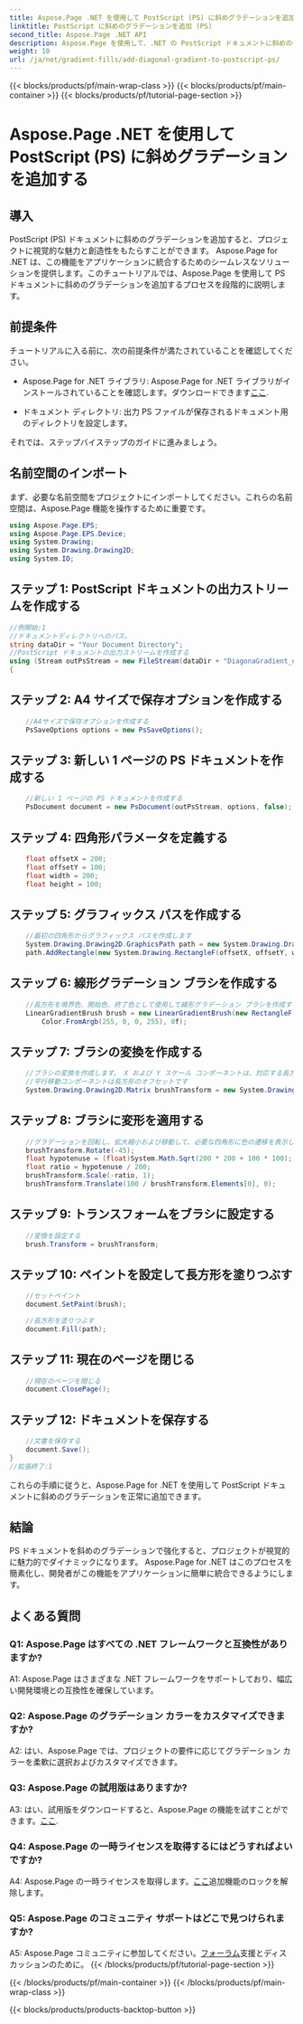 ```yaml
---
title: Aspose.Page .NET を使用して PostScript (PS) に斜めグラデーションを追加する
linktitle: PostScript に斜めのグラデーションを追加 (PS)
second_title: Aspose.Page .NET API
description: Aspose.Page を使用して、.NET の PostScript ドキュメントに斜めのグラデーションを簡単に追加できることを確認してください。動的なビジュアル要素を使用してプロジェクトを強化します。
weight: 10
url: /ja/net/gradient-fills/add-diagonal-gradient-to-postscript-ps/
---
```


{{< blocks/products/pf/main-wrap-class >}}
{{< blocks/products/pf/main-container >}}
{{< blocks/products/pf/tutorial-page-section >}}

# Aspose.Page .NET を使用して PostScript (PS) に斜めグラデーションを追加する

## 導入

PostScript (PS) ドキュメントに斜めのグラデーションを追加すると、プロジェクトに視覚的な魅力と創造性をもたらすことができます。 Aspose.Page for .NET は、この機能をアプリケーションに統合するためのシームレスなソリューションを提供します。このチュートリアルでは、Aspose.Page を使用して PS ドキュメントに斜めのグラデーションを追加するプロセスを段階的に説明します。

## 前提条件

チュートリアルに入る前に、次の前提条件が満たされていることを確認してください。

-  Aspose.Page for .NET ライブラリ: Aspose.Page for .NET ライブラリがインストールされていることを確認します。ダウンロードできます[ここ](https://releases.aspose.com/page/net/).

- ドキュメント ディレクトリ: 出力 PS ファイルが保存されるドキュメント用のディレクトリを設定します。

それでは、ステップバイステップのガイドに進みましょう。

## 名前空間のインポート

まず、必要な名前空間をプロジェクトにインポートしてください。これらの名前空間は、Aspose.Page 機能を操作するために重要です。

```csharp
using Aspose.Page.EPS;
using Aspose.Page.EPS.Device;
using System.Drawing;
using System.Drawing.Drawing2D;
using System.IO;
```

## ステップ 1: PostScript ドキュメントの出力ストリームを作成する

```csharp
//例開始:1
//ドキュメントディレクトリへのパス。
string dataDir = "Your Document Directory";
//PostScript ドキュメントの出力ストリームを作成する
using (Stream outPsStream = new FileStream(dataDir + "DiagonaGradient_outPS.ps", FileMode.Create))
{
```

## ステップ 2: A4 サイズで保存オプションを作成する

```csharp
	//A4サイズで保存オプションを作成する
	PsSaveOptions options = new PsSaveOptions();
```

## ステップ 3: 新しい 1 ページの PS ドキュメントを作成する

```csharp
	//新しい 1 ページの PS ドキュメントを作成する
	PsDocument document = new PsDocument(outPsStream, options, false);
```

## ステップ 4: 四角形パラメータを定義する

```csharp
	float offsetX = 200;
	float offsetY = 100;
	float width = 200;
	float height = 100;
```

## ステップ 5: グラフィックス パスを作成する

```csharp
	//最初の四角形からグラフィックス パスを作成します
	System.Drawing.Drawing2D.GraphicsPath path = new System.Drawing.Drawing2D.GraphicsPath();
	path.AddRectangle(new System.Drawing.RectangleF(offsetX, offsetY, width, height));
```

## ステップ 6: 線形グラデーション ブラシを作成する

```csharp
	//長方形を境界色、開始色、終了色として使用して線形グラデーション ブラシを作成する
	LinearGradientBrush brush = new LinearGradientBrush(new RectangleF(0, 0, width, height), Color.FromArgb(255, 255, 0, 0),
		Color.FromArgb(255, 0, 0, 255), 0f);
```

## ステップ 7: ブラシの変換を作成する

```csharp
	//ブラシの変換を作成します。 X および Y スケール コンポーネントは、対応する長方形の幅と高さに等しくなければなりません。
	//平行移動コンポーネントは長方形のオフセットです
	System.Drawing.Drawing2D.Matrix brushTransform = new System.Drawing.Drawing2D.Matrix(width, 0, 0, height, offsetX, offsetY);
```

## ステップ 8: ブラシに変形を適用する

```csharp
	//グラデーションを回転し、拡大縮小および移動して、必要な四角形に色の遷移を表示します。
	brushTransform.Rotate(-45);
	float hypotenuse = (float)System.Math.Sqrt(200 * 200 + 100 * 100);
	float ratio = hypotenuse / 200;
	brushTransform.Scale(-ratio, 1);
	brushTransform.Translate(100 / brushTransform.Elements[0], 0);
```

## ステップ 9: トランスフォームをブラシに設定する

```csharp
	//変換を設定する
	brush.Transform = brushTransform;
```

## ステップ 10: ペイントを設定して長方形を塗りつぶす

```csharp
	//セットペイント
	document.SetPaint(brush);

	//長方形を塗りつぶす
	document.Fill(path);
```

## ステップ 11: 現在のページを閉じる

```csharp
	//現在のページを閉じる
	document.ClosePage();
```

## ステップ 12: ドキュメントを保存する

```csharp
	//文書を保存する
	document.Save();
}
//拡張終了:1
```

これらの手順に従うと、Aspose.Page for .NET を使用して PostScript ドキュメントに斜めのグラデーションを正常に追加できます。

## 結論

PS ドキュメントを斜めのグラデーションで強化すると、プロジェクトが視覚的に魅力的でダイナミックになります。 Aspose.Page for .NET はこのプロセスを簡素化し、開発者がこの機能をアプリケーションに簡単に統合できるようにします。

## よくある質問

### Q1: Aspose.Page はすべての .NET フレームワークと互換性がありますか?

A1: Aspose.Page はさまざまな .NET フレームワークをサポートしており、幅広い開発環境との互換性を確保しています。

### Q2: Aspose.Page のグラデーション カラーをカスタマイズできますか?

A2: はい、Aspose.Page では、プロジェクトの要件に応じてグラデーション カラーを柔軟に選択およびカスタマイズできます。

### Q3: Aspose.Page の試用版はありますか?

 A3: はい、試用版をダウンロードすると、Aspose.Page の機能を試すことができます。[ここ](https://releases.aspose.com/).

### Q4: Aspose.Page の一時ライセンスを取得するにはどうすればよいですか?

 A4: Aspose.Page の一時ライセンスを取得します。[ここ](https://purchase.aspose.com/temporary-license/)追加機能のロックを解除します。

### Q5: Aspose.Page のコミュニティ サポートはどこで見つけられますか?

 A5: Aspose.Page コミュニティに参加してください。[フォーラム](https://forum.aspose.com/c/page/39)支援とディスカッションのために。
{{< /blocks/products/pf/tutorial-page-section >}}

{{< /blocks/products/pf/main-container >}}
{{< /blocks/products/pf/main-wrap-class >}}

{{< blocks/products/products-backtop-button >}}
